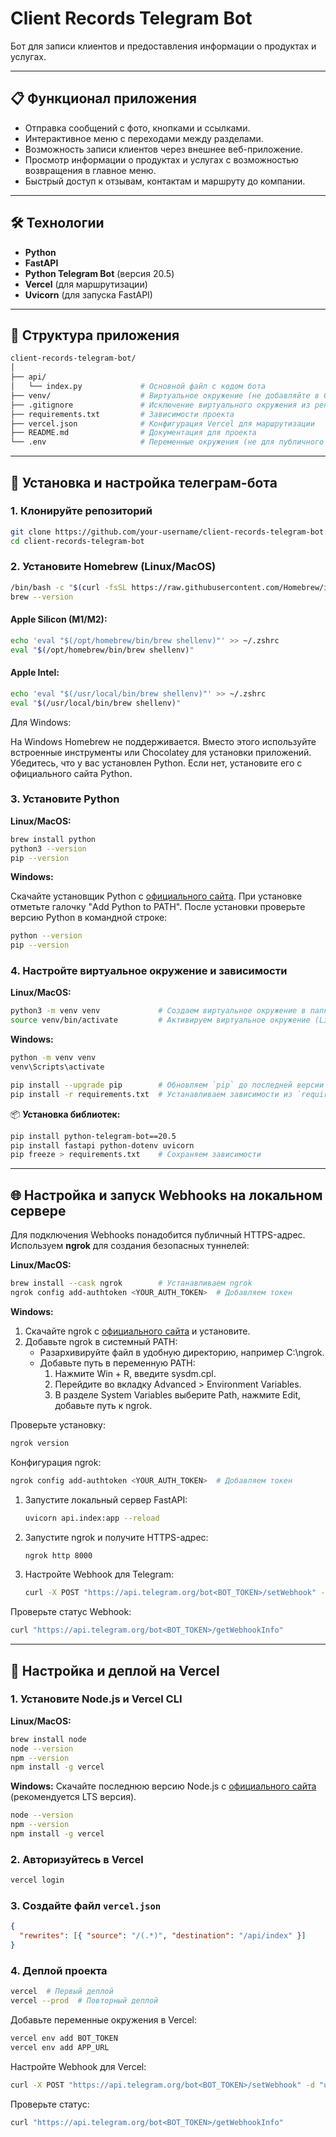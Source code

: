 # Client Records Telegram Bot

Бот для записи клиентов и предоставления информации о продуктах и услугах.

---

## 📋 Функционал приложения

- Отправка сообщений с фото, кнопками и ссылками.
- Интерактивное меню с переходами между разделами.
- Возможность записи клиентов через внешнее веб-приложение.
- Просмотр информации о продуктах и услугах с возможностью возвращения в главное меню.
- Быстрый доступ к отзывам, контактам и маршруту до компании.

---

## 🛠️ Технологии

- **Python**
- **FastAPI**
- **Python Telegram Bot** (версия 20.5)
- **Vercel** (для маршрутизации)
- **Uvicorn** (для запуска FastAPI)

---

## 📂 Структура приложения

```bash
client-records-telegram-bot/
│
├── api/
│   └── index.py             # Основной файл с кодом бота
├── venv/                    # Виртуальное окружение (не добавляйте в Git)
├── .gitignore               # Исключение виртуального окружения из репозитория
├── requirements.txt         # Зависимости проекта
├── vercel.json              # Конфигурация Vercel для маршрутизации
├── README.md                # Документация для проекта
└── .env                     # Переменные окружения (не для публичного репозитория)
```

---

## 🚀 Установка и настройка телеграм-бота

### 1. Клонируйте репозиторий

```bash
git clone https://github.com/your-username/client-records-telegram-bot.git
cd client-records-telegram-bot
```

### 2. Установите Homebrew (Linux/MacOS)

```bash
/bin/bash -c "$(curl -fsSL https://raw.githubusercontent.com/Homebrew/install/HEAD/install.sh)"
brew --version
```

#### Apple Silicon (M1/M2):

```bash
echo 'eval "$(/opt/homebrew/bin/brew shellenv)"' >> ~/.zshrc
eval "$(/opt/homebrew/bin/brew shellenv)"
```

#### Apple Intel:

```bash
echo 'eval "$(/usr/local/bin/brew shellenv)"' >> ~/.zshrc
eval "$(/usr/local/bin/brew shellenv)"
```

Для Windows:

На Windows Homebrew не поддерживается. Вместо этого используйте встроенные инструменты или Chocolatey для установки приложений. Убедитесь, что у вас установлен Python. Если нет, установите его с официального сайта Python.

### 3. Установите Python

**Linux/MacOS:**

```bash
brew install python
python3 --version
pip --version
```

**Windows:**

Скачайте установщик Python с [официального сайта](https://www.python.org/downloads/).
При установке отметьте галочку "Add Python to PATH".
После установки проверьте версию Python в командной строке:
```bash
python --version
pip --version
```

### 4. Настройте виртуальное окружение и зависимости

**Linux/MacOS:**
```bash
python3 -m venv venv             # Создаем виртуальное окружение в папке `venv`
source venv/bin/activate         # Активируем виртуальное окружение (Linux/MacOS)
```

**Windows:**
```bash
python -m venv venv
venv\Scripts\activate
```

```bash
pip install --upgrade pip        # Обновляем `pip` до последней версии (универсально для всех систем)
pip install -r requirements.txt  # Устанавливаем зависимости из `requirements.txt`
```

📦 **Установка библиотек:**

```bash
pip install python-telegram-bot==20.5
pip install fastapi python-dotenv uvicorn
pip freeze > requirements.txt    # Сохраняем зависимости
```

---

## 🌐 Настройка и запуск Webhooks на локальном сервере

Для подключения Webhooks понадобится публичный HTTPS-адрес. Используем **ngrok** для создания безопасных туннелей:

**Linux/MacOS:**
```bash
brew install --cask ngrok        # Устанавливаем ngrok
ngrok config add-authtoken <YOUR_AUTH_TOKEN>  # Добавляем токен
```
**Windows:**
1. Скачайте ngrok с [официального сайта](https://ngrok.com) и установите.
2. Добавьте ngrok в системный PATH:
   - Разархивируйте файл в удобную директорию, например C:\ngrok.
   - Добавьте путь в переменную PATH:
     1. Нажмите Win + R, введите sysdm.cpl.
     2. Перейдите во вкладку Advanced > Environment Variables.
     3. В разделе System Variables выберите Path, нажмите Edit, добавьте путь к ngrok.

Проверьте установку:
```bash
ngrok version
```
Конфигурация ngrok:
```bash
ngrok config add-authtoken <YOUR_AUTH_TOKEN>  # Добавляем токен
```

1. Запустите локальный сервер FastAPI:

    ```bash
    uvicorn api.index:app --reload
    ```

2. Запустите ngrok и получите HTTPS-адрес:

    ```bash
    ngrok http 8000
    ```

3. Настройте Webhook для Telegram:

    ```bash
    curl -X POST "https://api.telegram.org/bot<BOT_TOKEN>/setWebhook" -d "url=https://<NGROK_URL>/webhook"
    ```

Проверьте статус Webhook:

```bash
curl "https://api.telegram.org/bot<BOT_TOKEN>/getWebhookInfo"
```

---

## 🚀 Настройка и деплой на Vercel

### 1. Установите Node.js и Vercel CLI

**Linux/MacOS:**
```bash
brew install node
node --version
npm --version
npm install -g vercel
```

**Windows:**
Скачайте последнюю версию Node.js с [официального сайта](https://nodejs.org/uk) (рекомендуется LTS версия).
```bash
node --version
npm --version
npm install -g vercel
```

### 2. Авторизуйтесь в Vercel

```bash
vercel login
```

### 3. Создайте файл `vercel.json`

```json
{
  "rewrites": [{ "source": "/(.*)", "destination": "/api/index" }]
}
```

### 4. Деплой проекта

```bash
vercel  # Первый деплой
vercel --prod  # Повторный деплой
```

Добавьте переменные окружения в Vercel:

```bash
vercel env add BOT_TOKEN
vercel env add APP_URL
```


Настройте Webhook для Vercel:

```bash
curl -X POST "https://api.telegram.org/bot<BOT_TOKEN>/setWebhook" -d "url=https://<VERCEL_URL>/webhook"
```

Проверьте статус:

```bash
curl "https://api.telegram.org/bot<BOT_TOKEN>/getWebhookInfo"
```
